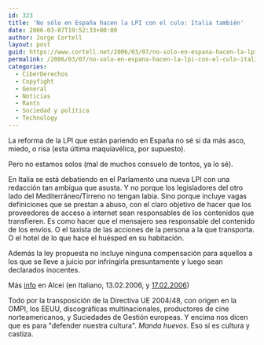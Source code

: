 ```yaml
---
id: 323
title: 'No sólo en España hacen la LPI con el culo: Italia también'
date: 2006-03-07T19:52:33+00:00
author: Jorge Cortell
layout: post
guid: https://www.cortell.net/2006/03/07/no-solo-en-espana-hacen-la-lpi-con-el-culo-italia-tambien/
permalink: /2006/03/07/no-solo-en-espana-hacen-la-lpi-con-el-culo-italia-tambien/
categories:
  - CiberDerechos
  - Copyfight
  - General
  - Noticias
  - Rants
  - Sociedad y polí­tica
  - Technology
---
```

La reforma de la LPI que están pariendo en España no sé si da más asco, miedo, o risa (esta última maquiavélica, por supuesto).

Pero no estamos solos (mal de muchos consuelo de tontos, ya lo sé).

En Italia se está debatiendo en el Parlamento una nueva LPI con una redacción tan ambí­gua que asusta. Y no porque los legisladores del otro lado del Mediterráneo/Tirreno no tengan labia. Sino porque incluye vagas definiciones que se prestan a abuso, con el claro objetivo de hacer que los proveedores de acceso a internet sean responsables de los contenidos que transfieren. Es como hacer que el mensajero sea responsable del contenido de los enví­os. O el taxista de las acciones de la persona a la que transporta. O el hotel de lo que hace el huésped en su habitación.

Además la ley propuesta no incluye ninguna compensación para aquellos a los que se lleve a juicio por infringirla presuntamente y luego sean declarados inocentes.

Más [info](https://www.alcei.org/index.php/archives/108) en Alcei (en Italiano, 13.02.2006, y [17.02.2006](https://www.alcei.org/index.php/archives/112))

Todo por la transposición de la Directiva UE 2004/48, con origen en la OMPI, los EEUU, discográficas multinacionales, productores de cine norteamericanos, y Suciedades de Gestión europeas. Y encima nos dicen que es para "defender nuestra cultura". _Manda huevos_. Eso sí­ es cultura y castiza.